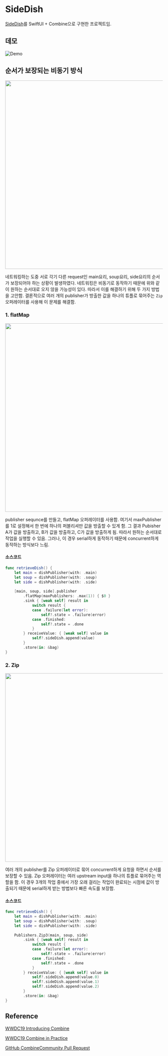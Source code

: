 # SideDish
[SideDish](https://github.com/1Consumption/sidedish-10)를 SwiftUI + Combine으로 구현한 프로젝트임.
## 데모

![Demo](https://github.com/1Consumption/SideDish/blob/main/demo.gif)



## 순서가 보장되는 비동기 방식

<img src = "https://user-images.githubusercontent.com/37682858/101021157-e35e7000-35b2-11eb-9efa-870d93f9e97a.gif" width = 600>

네트워킹하는 도중 서로 각기 다른 request인 main요리, soup요리, side요리의 순서가 보장되어야 하는 상황이 발생하였다. 네트워킹은 비동기로 동작하기 때문에 위와 같이 원하는 순서대로 오지 않을 가능성이 있다. 따라서 이를 해결하기 위해 두 가지 방법을 고안함. 결론적으로 여러 개의 publisher가 방출한 값을 하나의 튜플로 묶어주는 `Zip`오퍼레이터를 사용해 이 문제를 해결함. 

### 1. flatMap

<img src = "https://user-images.githubusercontent.com/37682858/101024526-8ca76500-35b7-11eb-8eff-c334356bc7f3.gif" width = 600>

publisher sequnce를 만들고, flatMap 오퍼레이터를 사용함. 여기서 maxPublisher를 1로 설정해서 한 번에 하나의 퍼블리셔만 값을 방출할 수 있게 함. 그 결과 Pubisher A가 값을 방출하고, B가 값을 방출하고, C가 값을 방출하게 됨. 따라서 원하는 순서대로 작업을 실행할 수 있음. 그러나, 이 경우 serial하게 동작하기 때문에 concurrent하게 동작하는 방식보다 느림.

#### 소스코드

``` swift
func retrieveDish() {
    let main = dishPublisher(with: .main)
    let soup = dishPublisher(with: .soup)
    let side = dishPublisher(with: .side)
    
    [main, soup, side].publisher
        .flatMap(maxPublishers: .max(1)) { $0 }
        .sink { [weak self] result in
            switch result {
            case .failure(let error):
                self?.state = .failure(error)
            case .finished:
                self?.state = .done
            }
        } receiveValue: { [weak self] value in
            self?.sideDish.append(value)
        }
        .store(in: &bag)
}
```



### 2. Zip

<img src = "https://user-images.githubusercontent.com/37682858/101021171-e8232400-35b2-11eb-9cbf-3c8f69a68184.gif" width = 600>

여러 개의 publisher를 Zip 오퍼레이터로 묶어 concurrent하게 요청을 하면서 순서를 보장할 수 있음. Zip 오퍼레이터는 여러 upstream input을 하나의 튜플로 묶어주는 역할을 함. 이 경우 3개의 작업 중에서 가장 오래 걸리는 작업이 완료되는 시점에 값이 방출되기 때문에 serial하게 받는 방법보다 빠른 속도를 보장함.

#### 소스코드

```swift
func retrieveDish() {
    let main = dishPublisher(with: .main)
    let soup = dishPublisher(with: .soup)
    let side = dishPublisher(with: .side)
    
    Publishers.Zip3(main, soup, side)
        .sink { [weak self] result in
            switch result {
            case .failure(let error):
                self?.state = .failure(error)
            case .finished:
                self?.state = .done
            }
        } receiveValue: { [weak self] value in
            self?.sideDish.append(value.0)
            self?.sideDish.append(value.1)
            self?.sideDish.append(value.2)
        }
        .store(in: &bag)
}
```

## Reference

[WWDC19 Introducing Combine](https://developer.apple.com/videos/play/wwdc2019/722/)

[WWDC19 Combine in Practice](https://developer.apple.com/videos/play/wwdc2019/721/)

[GitHub CombineCommunity Pull Request](https://github.com/CombineCommunity/rxswift-to-combine-cheatsheet/pull/20)

